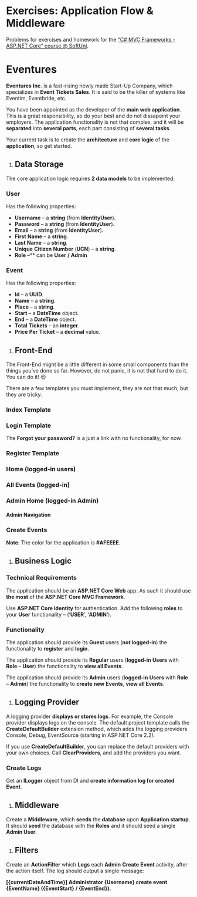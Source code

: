 ﻿
# **Exercises: Application Flow & Middleware**
Problems for exercises and homework for the [“C# MVC Frameworks - ASP.NET Core” course @ SoftUni](https://softuni.bg/trainings/2197/csharp-mvc-frameworks-asp-net-core-november-2018).
# **Eventures**
**Eventures** **Inc**. is a fast-rising newly made Start-Up Company, which specializes in **Event Tickets Sales**. It is said to be the killer of systems like Eventim, Eventbride, etc.

You have been appointed as the developer of the **main web application**. This is a great responsibility, so do your best and do not dissapoint your employers. The application functionality is not that complex, and it will be **separated** into **several parts**, each part consisting of **several tasks**. 

Your current task is to create the **architecture** and **core logic** of the **application**, so get started.
1. ## **Data Storage**
The core application logic requires **2 data models** to be implemented:
### **User**
Has the following properties:

- **Username** – a **string** (from **IdentityUser**)**.**
- **Password** – a **string** (from **IdentityUser**)**.**
- **Email** – a **string** (from **IdentityUser**)**.**
- **First** **Name** – a **string**.
- **Last** **Name** – a **string**.
- **Unique** **Citizen** **Number** (**UCN**) – a **string**.
- **Role** –** can be **User** **/** **Admin**
### **Event**
Has the following properties:

- **Id** – a **UUID**.
- **Name** – a **string**.
- **Place** – a **string**.
- **Start** – a **DateTime** object.
- **End** – a **DateTime** object.
- **Total** **Tickets** – an **integer**.
- **Price** **Per** **Ticket** – a **decimal** value.
1. ## **Front-End**
The Front-End might be a little different in some small components than the things you’ve done so far. However, do not panic, it is not that hard to do it. You can do it! 😉

There are a few templates you must implement, they are not that much, but they are tricky.
### **Index Template**

### **Login Template**

The **Forgot** **your** **password?** Is a just a link with no functionality, for now.
### **Register Template**

### **Home (logged-in users)**




### **All Events (logged-in)**

### **Admin Home (logged-in Admin)**

#### **Admin Navigation**

### **Create Events**

**Note**: The color for the application is **#AFEEEE**.
1. ## **Business Logic**
### **Technical Requirements**
The application should be an **ASP.NET Core Web** app. As such it should use **the most** of the **ASP.NET Core MVC Framework**.

Use **ASP.NET Core Identity** for authentication. Add the following **roles** to your **User** functionality – (‘**USER**’, ‘**ADMIN**’).
### **Functionality**
The application should provide its **Guest** users (**not logged-in**) the functionality to **register** and **login**.

The application should provide its **Regular** users (**logged-in** **Users** with **Role** – **User**) the functionality to **view all Events**.

The application should provide its **Admin** users (**logged-in** **Users** with **Role** – **Admin**) the functionality to **create** **new** **Events**, **view all Events**.
1. ## **Logging Provider**
A logging provider **displays or stores logs**. For example, the Console provider displays logs on the console. The default project template calls the **CreateDefaultBuilder** extension method, which adds the logging providers Consolе, Debug, EventSource (starting in ASP.NET Core 2.2).

If you use **CreateDefaultBuilder**, you can replace the default providers with your own choices. Call **ClearProviders**, and add the providers you want.

### **Create Logs**
Get an **ILogger<TCategoryName>** object from DI and **create information log for created Event**.






1. ## **Middleware**
Create a **Middleware**, which **seeds** the **database** upon **Application startup**. It should **seed** the database with the **Roles** and it should seed a single **Admin User**. 
1. ## **Filters**
Create an **ActionFilter** which **Logs** each **Admin** **Create** **Event** activity, after the action itself. The log should output a single message:

**[{currentDateAndTime}] Administrator {Username} create event {EventName} ({EventStart} / {EventEnd}).**

